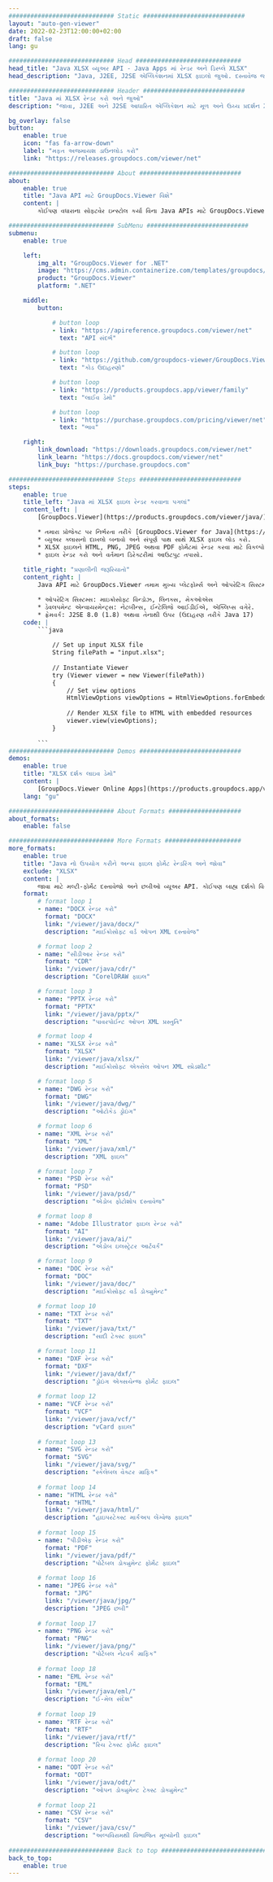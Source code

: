```yaml
---
############################# Static ############################
layout: "auto-gen-viewer"
date: 2022-02-23T12:00:00+02:00
draft: false
lang: gu

############################# Head #############################
head_title: "Java XLSX વ્યૂઅર API - Java Apps માં રેન્ડર અને ડિસ્પ્લે XLSX"
head_description: "Java, J2EE, J2SE એપ્લિકેશનમાં XLSX ફાઇલો જુઓ. દસ્તાવેજ જોવાના વિકલ્પોનું સંચાલન કરવા માટે અદ્યતન સુવિધાઓ સાથે HTML, PDF અથવા ઇમેજ મોડમાં 170+ દસ્તાવેજ અને ઇમેજ ફાઇલ ફોર્મેટ જોવાનું સમર્થન કરે છે."

############################# Header ############################
title: "Java માં XLSX રેન્ડર કરો અને જુઓ" 
description: "જાવા, J2EE અને J2SE આધારિત એપ્લિકેશન માટે મૂળ અને ઉચ્ચ પ્રદર્શન XLSX ફાઇલ વ્યૂઅર API, આઉટપુટ દસ્તાવેજ ફોર્મેટના દેખાવને કસ્ટમાઇઝ કરવા માટે વધારાની સુવિધાઓની વિશાળ શ્રેણીને સમર્થન આપે છે." 

bg_overlay: false
button:
    enable: true
    icon: "fas fa-arrow-down"
    label: "મફત અજમાયશ ડાઉનલોડ કરો"
    link: "https://releases.groupdocs.com/viewer/net"

############################# About ############################
about:
    enable: true
    title: "Java API માટે GroupDocs.Viewer વિશે" 
    content: |
        કોઈપણ વધારાના સોફ્ટવેર ઇન્સ્ટોલ કર્યા વિના Java APIs માટે GroupDocs.Viewer નો ઉપયોગ કરીને HTML, PDF અથવા ઇમેજ મોડ્સમાં 170 થી વધુ ફાઇલ ફોર્મેટ પ્રદર્શિત કરવા માટે તમારી Java એપ્લિકેશન્સને સક્ષમ કરો; જેમ કે માઈક્રોસોફ્ટ ઓફિસ, અપાચે ઓપન ઓફિસ, એડોબ એક્રોબેટ રીડર વગેરે. ડેવલપર્સ જાવા એપ્લીકેશનની અંદર માઈક્રોસોફ્ટ ઓફિસ, ઓપન ડોક્યુમેન્ટ, એચટીએમએલ, પીડીએફ, આર્કાઈવ, ડાયાગ્રામ, ફોટોશોપ, ઓટોકેડ અને પ્રોગ્રામિંગ લેંગ્વેજ ફોર્મેટ સહિત તમામ લોકપ્રિય ઈમેજો અને દસ્તાવેજના પ્રકારો સરળતાથી જોઈ શકે છે. ઝડપી અને ઉચ્ચતમ ગુણવત્તા રેન્ડરિંગ.

############################# SubMenu ############################
submenu:
    enable: true

    left:
        img_alt: "GroupDocs.Viewer for .NET"
        image: "https://cms.admin.containerize.com/templates/groupdocs/images/product-logos/90x90-noborder/groupdocs-viewer-net.png"
        product: "GroupDocs.Viewer"
        platform: ".NET"

    middle:
        button:

            # button loop
            - link: "https://apireference.groupdocs.com/viewer/net"
              text: "API સંદર્ભ"

            # button loop
            - link: "https://github.com/groupdocs-viewer/GroupDocs.Viewer-for-.NET"
              text: "કોડ ઉદાહરણો"

            # button loop
            - link: "https://products.groupdocs.app/viewer/family"
              text: "લાઈવ ડેમો"

            # button loop
            - link: "https://purchase.groupdocs.com/pricing/viewer/net"
              text: "ભાવ"

    right:
        link_download: "https://downloads.groupdocs.com/viewer/net"
        link_learn: "https://docs.groupdocs.com/viewer/net"
        link_buy: "https://purchase.groupdocs.com"

############################# Steps ############################
steps:
    enable: true
    title_left: "Java માં XLSX ફાઇલ રેન્ડર કરવાના પગલાં" 
    content_left: |
        [GroupDocs.Viewer](https://products.groupdocs.com/viewer/java/) વડે તમે XLSX ને HTML, JPEG, PNG અથવા PDF માં થોડા પગલાંમાં રેન્ડર કરી શકો છો.

        * તમારા પ્રોજેક્ટ પર નિર્ભરતા તરીકે [GroupDocs.Viewer for Java](https://releases.groupdocs.com/viewer/java/) ઉમેરો. 
        * વ્યુઅર ક્લાસનો દાખલો બનાવો અને સંપૂર્ણ પાથ સાથે XLSX ફાઇલ લોડ કરો. 
        * XLSX ફાઇલને HTML, PNG, JPEG અથવા PDF ફોર્મેટમાં રેન્ડર કરવા માટે વિકલ્પો સેટ કરો. 
        * ફાઇલ રેન્ડર કરો અને વર્તમાન ડિરેક્ટરીમાં આઉટપુટ તપાસો. 
        
    title_right: "પ્રણાલીની જરૂરિયાતો" 
    content_right: |
        Java API માટે GroupDocs.Viewer તમામ મુખ્ય પ્લેટફોર્મ્સ અને ઓપરેટિંગ સિસ્ટમ્સ પર સપોર્ટેડ છે. નીચે આપેલા કોડને અમલમાં મૂકતા પહેલા, કૃપા કરીને ખાતરી કરો કે તમારી પાસે તમારી સિસ્ટમ પર નીચેની પૂર્વજરૂરીયાતો ઇન્સ્ટોલ કરેલી છે.

        * ઓપરેટિંગ સિસ્ટમ્સ: માઇક્રોસોફ્ટ વિન્ડોઝ, લિનક્સ, મેકઓએસ 
        * ડેવલપમેન્ટ એન્વાયરમેન્ટ્સ: નેટબીન્સ, ઈન્ટેલિજે આઈડીઈએ, એક્લિપ્સ વગેરે. 
        * ફ્રેમવર્ક: J2SE 8.0 (1.8) અથવા તેનાથી ઉપર (ઉદાહરણ તરીકે Java 17) 
    code: |
        ```java
                        
            // Set up input XLSX file
            String filePath = "input.xlsx";
        
            // Instantiate Viewer
            try (Viewer viewer = new Viewer(filePath))
            {
            	// Set view options 
            	HtmlViewOptions viewOptions = HtmlViewOptions.forEmbeddedResources();
                    
            	// Render XLSX file to HTML with embedded resources
            	viewer.view(viewOptions);
            }
             
        ```
############################# Demos ############################
demos:
    enable: true
    title: "XLSX દર્શક લાઇવ ડેમો"
    content: |
        [GroupDocs.Viewer Online Apps](https://products.groupdocs.app/viewer/xlsx) વેબસાઇટની મુલાકાત લઈને હમણાં XLSX ફાઇલ જુઓ.
    lang: "gu"

############################# About Formats ####################
about_formats:
    enable: false

############################# More Formats #####################
more_formats:
    enable: true
    title: "Java નો ઉપયોગ કરીને અન્ય ફાઇલ ફોર્મેટ રેન્ડરિંગ અને જોવા"
    exclude: "XLSX"
    content: |
        જાવા માટે મલ્ટી-ફોર્મેટ દસ્તાવેજો અને છબીઓ વ્યૂઅર API. કોઈપણ બાહ્ય દર્શકો વિના નીચે આપેલા કેટલાક લોકપ્રિય ફાઇલ ફોર્મેટ જુઓ.
    format: 
        # format loop 1
        - name: "DOCX રેન્ડર કરો"
          format: "DOCX"
          link: "/viewer/java/docx/"
          description: "માઈક્રોસોફ્ટ વર્ડ ઓપન XML દસ્તાવેજ" 

        # format loop 2
        - name: "સીડીઆર રેન્ડર કરો" 
          format: "CDR"
          link: "/viewer/java/cdr/"
          description: "CorelDRAW ફાઇલ" 

        # format loop 3
        - name: "PPTX રેન્ડર કરો"
          format: "PPTX"
          link: "/viewer/java/pptx/"
          description: "પાવરપોઈન્ટ ઓપન XML પ્રસ્તુતિ" 

        # format loop 4
        - name: "XLSX રેન્ડર કરો"
          format: "XLSX"
          link: "/viewer/java/xlsx/"
          description: "માઈક્રોસોફ્ટ એક્સેલ ઓપન XML સ્પ્રેડશીટ" 

        # format loop 5
        - name: "DWG રેન્ડર કરો"
          format: "DWG"
          link: "/viewer/java/dwg/"
          description: "ઓટોકેડ ડ્રોઇંગ"

        # format loop 6
        - name: "XML રેન્ડર કરો"
          format: "XML"
          link: "/viewer/java/xml/"
          description: "XML ફાઇલ"

        # format loop 7
        - name: "PSD રેન્ડર કરો"
          format: "PSD"
          link: "/viewer/java/psd/"
          description: "એડોબ ફોટોશોપ દસ્તાવેજ"

        # format loop 8
        - name: "Adobe Illustrator ફાઇલ રેન્ડર કરો"
          format: "AI"
          link: "/viewer/java/ai/"
          description: "એડોબ ઇલસ્ટ્રેટર આર્ટવર્ક"

        # format loop 9
        - name: "DOC રેન્ડર કરો"
          format: "DOC"
          link: "/viewer/java/doc/"
          description: "માઈક્રોસોફ્ટ વર્ડ ડોક્યુમેન્ટ" 

        # format loop 10
        - name: "TXT રેન્ડર કરો" 
          format: "TXT"
          link: "/viewer/java/txt/"
          description: "સાદી ટેક્સ્ટ ફાઇલ" 

        # format loop 11
        - name: "DXF રેન્ડર કરો" 
          format: "DXF"
          link: "/viewer/java/dxf/"
          description: "ડ્રોઇંગ એક્સચેન્જ ફોર્મેટ ફાઇલ"  
          
        # format loop 12
        - name: "VCF રેન્ડર કરો"
          format: "VCF"
          link: "/viewer/java/vcf/"
          description: "vCard ફાઇલ"  
              
        # format loop 13
        - name: "SVG રેન્ડર કરો"
          format: "SVG"
          link: "/viewer/java/svg/"
          description: "સ્કેલેબલ વેક્ટર ગ્રાફિક" 
          
        # format loop 14
        - name: "HTML રેન્ડર કરો"
          format: "HTML"
          link: "/viewer/java/html/"
          description: "હાઇપરટેક્સ્ટ માર્કઅપ લેંગ્વેજ ફાઇલ" 
          
        # format loop 15
        - name: "પીડીએફ રેન્ડર કરો"
          format: "PDF"
          link: "/viewer/java/pdf/"
          description: "પોર્ટેબલ ડોક્યુમેન્ટ ફોર્મેટ ફાઇલ"
          
        # format loop 16
        - name: "JPEG રેન્ડર કરો"
          format: "JPG"
          link: "/viewer/java/jpg/"
          description: "JPEG છબી"
          
        # format loop 17
        - name: "PNG રેન્ડર કરો"
          format: "PNG"
          link: "/viewer/java/png/"
          description: "પોર્ટેબલ નેટવર્ક ગ્રાફિક" 
          
        # format loop 18
        - name: "EML રેન્ડર કરો"
          format: "EML"
          link: "/viewer/java/eml/"
          description: "ઈ-મેલ સંદેશ" 
          
        # format loop 19
        - name: "RTF રેન્ડર કરો"
          format: "RTF"
          link: "/viewer/java/rtf/"
          description: "રિચ ટેક્સ્ટ ફોર્મેટ ફાઇલ" 
          
        # format loop 20
        - name: "ODT રેન્ડર કરો"
          format: "ODT"
          link: "/viewer/java/odt/"
          description: "ઓપન ડોક્યુમેન્ટ ટેક્સ્ટ ડોક્યુમેન્ટ" 
          
        # format loop 21
        - name: "CSV રેન્ડર કરો"
          format: "CSV"
          link: "/viewer/java/csv/"
          description: "અલ્પવિરામથી વિભાજિત મૂલ્યોની ફાઇલ" 
          
############################# Back to top ###############################
back_to_top:
    enable: true
---
```


